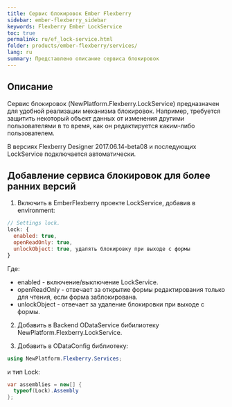 ```yaml
---
title: Сервис блокировок Ember Flexberry
sidebar: ember-flexberry_sidebar
keywords: Flexberry Ember LockService
toc: true
permalink: ru/ef_lock-service.html
folder: products/ember-flexberry/services/
lang: ru
summary: Представлено описание сервиса блокировок
---
```


## Описание

Сервис блокировок (NewPlatform.Flexberry.LockService) предназначен для удобной реализации механизма блокировок. Например, требуется защитить некоторый объект данных от изменения другими пользователями в то время, как он редактируется каким-либо пользователем.

В версиях Flexberry Designer 2017.06.14-beta08 и последующих LockService подключается автоматически.

## Добавление сервиса блокировок для более ранних версий

1. Включить в EmberFlexberry проекте LockService, добавив в environment:

```js
// Settings lock.
lock: {
  enabled: true,
  openReadOnly: true,
  unlockObject: true, удалять блокировку при выходе с формы
}
```

Где:
* enabled - включение/выключение LockService.
* openReadOnly - отвечает за открытие формы редактирования только для чтения, если форма заблокирована.
* unlockObject -  отвечает за удаление блокировки при выходе с формы.

2. Добавить в Backend ODataService бибилиотеку NewPlatform.Flexberry.LockService.

3. Добавить в ODataConfig библиотеку:

```cs
using NewPlatform.Flexberry.Services;
```

и тип Lock:
```cs
var assemblies = new[] {
  typeof(Lock).Assembly
};
```
